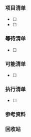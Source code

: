 ### 项目清单

- [ ] 
- [ ] 

### 等待清单

- [ ] 

### 可能清单

- [ ] 

### 执行清单

- [ ] 

  

### 参考资料




### 回收站

